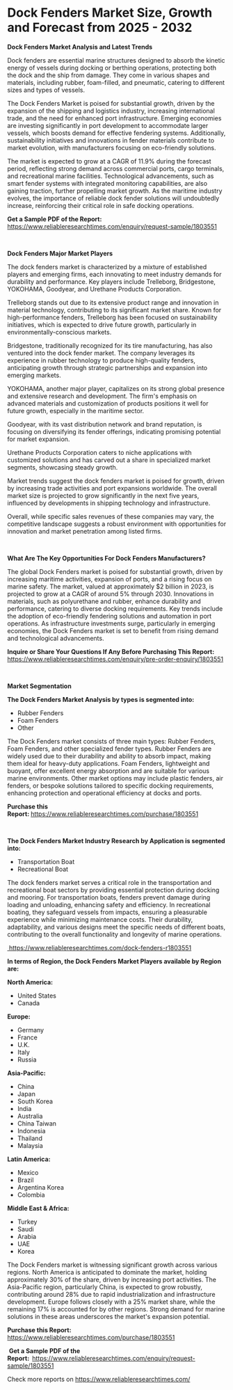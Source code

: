 <p><h1>Dock Fenders Market Size, Growth and Forecast from 2025 - 2032</h1></p><p><strong>Dock Fenders Market Analysis and Latest Trends</strong></p>
<p><p>Dock fenders are essential marine structures designed to absorb the kinetic energy of vessels during docking or berthing operations, protecting both the dock and the ship from damage. They come in various shapes and materials, including rubber, foam-filled, and pneumatic, catering to different sizes and types of vessels.</p><p>The Dock Fenders Market is poised for substantial growth, driven by the expansion of the shipping and logistics industry, increasing international trade, and the need for enhanced port infrastructure. Emerging economies are investing significantly in port development to accommodate larger vessels, which boosts demand for effective fendering systems. Additionally, sustainability initiatives and innovations in fender materials contribute to market evolution, with manufacturers focusing on eco-friendly solutions.</p><p>The market is expected to grow at a CAGR of 11.9% during the forecast period, reflecting strong demand across commercial ports, cargo terminals, and recreational marine facilities. Technological advancements, such as smart fender systems with integrated monitoring capabilities, are also gaining traction, further propelling market growth. As the maritime industry evolves, the importance of reliable dock fender solutions will undoubtedly increase, reinforcing their critical role in safe docking operations.</p></p>
<p><strong>Get a Sample PDF of the Report:&nbsp;</strong> <a href="https://www.reliableresearchtimes.com/enquiry/request-sample/1803551?utm_campaign=2244&utm_medium=2&utm_source=Github&utm_content=ia&utm_term=30032025&utm_id=dock-fenders">https://www.reliableresearchtimes.com/enquiry/request-sample/1803551</a></p>
<p>&nbsp;</p>
<p><strong>Dock Fenders Major Market Players</strong></p>
<p><p>The dock fenders market is characterized by a mixture of established players and emerging firms, each innovating to meet industry demands for durability and performance. Key players include Trelleborg, Bridgestone, YOKOHAMA, Goodyear, and Urethane Products Corporation.</p><p>Trelleborg stands out due to its extensive product range and innovation in material technology, contributing to its significant market share. Known for high-performance fenders, Trelleborg has been focused on sustainability initiatives, which is expected to drive future growth, particularly in environmentally-conscious markets.</p><p>Bridgestone, traditionally recognized for its tire manufacturing, has also ventured into the dock fender market. The company leverages its experience in rubber technology to produce high-quality fenders, anticipating growth through strategic partnerships and expansion into emerging markets.</p><p>YOKOHAMA, another major player, capitalizes on its strong global presence and extensive research and development. The firm's emphasis on advanced materials and customization of products positions it well for future growth, especially in the maritime sector.</p><p>Goodyear, with its vast distribution network and brand reputation, is focusing on diversifying its fender offerings, indicating promising potential for market expansion. </p><p>Urethane Products Corporation caters to niche applications with customized solutions and has carved out a share in specialized market segments, showcasing steady growth.</p><p>Market trends suggest the dock fenders market is poised for growth, driven by increasing trade activities and port expansions worldwide. The overall market size is projected to grow significantly in the next five years, influenced by developments in shipping technology and infrastructure.</p><p>Overall, while specific sales revenues of these companies may vary, the competitive landscape suggests a robust environment with opportunities for innovation and market penetration among listed firms.</p></p>
<p>&nbsp;</p>
<p><strong>What Are The Key Opportunities For Dock Fenders Manufacturers?</strong></p>
<p><p>The global Dock Fenders market is poised for substantial growth, driven by increasing maritime activities, expansion of ports, and a rising focus on marine safety. The market, valued at approximately $2 billion in 2023, is projected to grow at a CAGR of around 5% through 2030. Innovations in materials, such as polyurethane and rubber, enhance durability and performance, catering to diverse docking requirements. Key trends include the adoption of eco-friendly fendering solutions and automation in port operations. As infrastructure investments surge, particularly in emerging economies, the Dock Fenders market is set to benefit from rising demand and technological advancements.</p></p>
<p><strong>Inquire or Share Your Questions If Any Before Purchasing This Report:</strong> <a href="https://www.reliableresearchtimes.com/enquiry/pre-order-enquiry/1803551?utm_campaign=2244&utm_medium=2&utm_source=Github&utm_content=ia&utm_term=30032025&utm_id=dock-fenders">https://www.reliableresearchtimes.com/enquiry/pre-order-enquiry/1803551</a></p>
<p>&nbsp;</p>
<p><strong>Market Segmentation</strong></p>
<p><strong>The Dock Fenders Market Analysis by types is segmented into:</strong></p>
<p><ul><li>Rubber Fenders</li><li>Foam Fenders</li><li>Other</li></ul></p>
<p><p>The Dock Fenders market consists of three main types: Rubber Fenders, Foam Fenders, and other specialized fender types. Rubber Fenders are widely used due to their durability and ability to absorb impact, making them ideal for heavy-duty applications. Foam Fenders, lightweight and buoyant, offer excellent energy absorption and are suitable for various marine environments. Other market options may include plastic fenders, air fenders, or bespoke solutions tailored to specific docking requirements, enhancing protection and operational efficiency at docks and ports.</p></p>
<p><strong>Purchase this Report:&nbsp;</strong><a href="https://www.reliableresearchtimes.com/purchase/1803551?utm_campaign=2244&utm_medium=2&utm_source=Github&utm_content=ia&utm_term=30032025&utm_id=dock-fenders">https://www.reliableresearchtimes.com/purchase/1803551</a></p>
<p>&nbsp;</p>
<p><strong>The Dock Fenders Market Industry Research by Application is segmented into:</strong></p>
<p><ul><li>Transportation Boat</li><li>Recreational Boat</li></ul></p>
<p><p>The dock fenders market serves a critical role in the transportation and recreational boat sectors by providing essential protection during docking and mooring. For transportation boats, fenders prevent damage during loading and unloading, enhancing safety and efficiency. In recreational boating, they safeguard vessels from impacts, ensuring a pleasurable experience while minimizing maintenance costs. Their durability, adaptability, and various designs meet the specific needs of different boats, contributing to the overall functionality and longevity of marine operations.</p></p>
<p><a href="https://www.reliableresearchtimes.com/dock-fenders-r1803551?utm_campaign=2244&utm_medium=2&utm_source=Github&utm_content=ia&utm_term=30032025&utm_id=dock-fenders">&nbsp;https://www.reliableresearchtimes.com/dock-fenders-r1803551</a></p>
<p><strong>In terms of Region, the Dock Fenders Market Players available by Region are:</strong></p>
<p>
    <p> <strong> North America: </strong>
        <ul>
            <li>United States</li>
            <li>Canada</li>
        </ul>
        </p> 
    <p> <strong> Europe: </strong>
        <ul>
            <li>Germany</li>
            <li>France</li>
            <li>U.K.</li>
            <li>Italy</li>
            <li>Russia</li>
        </ul>
        </p> 
    <p> <strong> Asia-Pacific: </strong>
        <ul>
            <li>China</li>
            <li>Japan</li>
            <li>South Korea</li>
            <li>India</li>
            <li>Australia</li>
            <li>China Taiwan</li>
            <li>Indonesia</li>
            <li>Thailand</li>
            <li>Malaysia</li>
        </ul>
        </p> 
    <p> <strong> Latin America: </strong>
        <ul>
            <li>Mexico</li>
            <li>Brazil</li>
            <li>Argentina Korea</li>
            <li>Colombia</li>
        </ul>
        </p> 
    <p> <strong> Middle East & Africa: </strong>
        <ul>
            <li>Turkey</li>
            <li>Saudi</li>
            <li>Arabia</li>
            <li>UAE</li>
            <li>Korea</li>
        </ul>
    </p>
    </p>
<p><p>The Dock Fenders market is witnessing significant growth across various regions. North America is anticipated to dominate the market, holding approximately 30% of the share, driven by increasing port activities. The Asia-Pacific region, particularly China, is expected to grow robustly, contributing around 28% due to rapid industrialization and infrastructure development. Europe follows closely with a 25% market share, while the remaining 17% is accounted for by other regions. Strong demand for marine solutions in these areas underscores the market's expansion potential.</p></p>
<p><strong>Purchase this Report: </strong><a href="https://www.reliableresearchtimes.com/purchase/1803551?utm_campaign=2244&utm_medium=2&utm_source=Github&utm_content=ia&utm_term=30032025&utm_id=dock-fenders">https://www.reliableresearchtimes.com/purchase/1803551</a></p>
<p>&nbsp;<strong>Get a Sample PDF of the Report:&nbsp;&nbsp;</strong><a href="https://www.reliableresearchtimes.com/enquiry/request-sample/1803551?utm_campaign=2244&utm_medium=2&utm_source=Github&utm_content=ia&utm_term=30032025&utm_id=dock-fenders">https://www.reliableresearchtimes.com/enquiry/request-sample/1803551</a></p>
<p><strong></strong></p>
<p>Check more reports on <a href="https://www.reliableresearchtimes.com/?utm_campaign=2244&utm_medium=2&utm_source=Github&utm_content=ia&utm_term=30032025&utm_id=dock-fenders">https://www.reliableresearchtimes.com/</a></p>